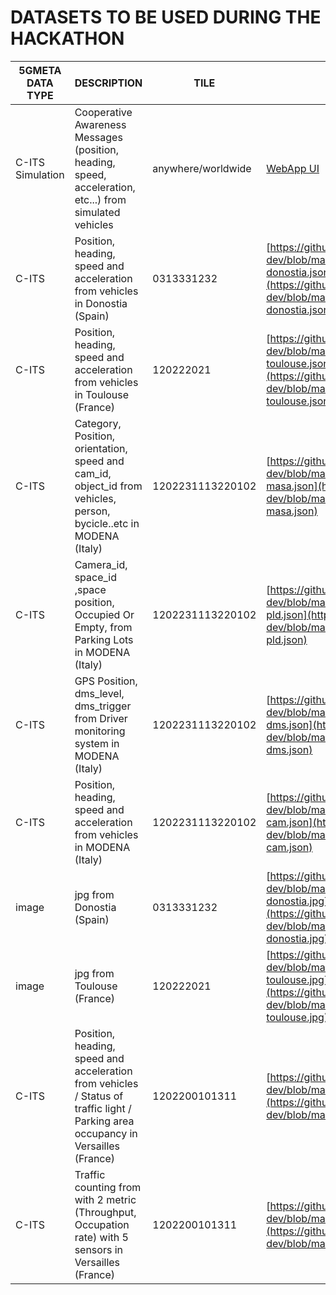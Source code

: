 # DATASETS TO BE USED DURING THE HACKATHON

| 5GMETA DATA TYPE | DESCRIPTION                                                                                                                        | TILE               | SAMPLE                                                                                                                                                                                             | ReadMe |
|------------------|------------------------------------------------------------------------------------------------------------------------------------|--------------------|----------------------------------------------------------------------------------------------------------------------------------------------------------------------------------------------------|--------|
| C-ITS Simulation | Cooperative Awareness Messages (position, heading, speed, acceleration, etc...) from simulated vehicles                            | anywhere/worldwide | [WebApp UI](https://github.com/5gmetadmin/5gmeta-dev/blob/main/datasets/image-sample-links-simulator-ui.jpg)                                                                                       | [README] |
| C-ITS            | Position, heading, speed and acceleration from vehicles  in Donostia (Spain)                                                       | 0313331232         | [https://github.com/5gmetadmin/5gmeta-dev/blob/main/datasets/cits-vicomtech-donostia.json](https://github.com/5gmetadmin/5gmeta-dev/blob/main/datasets/cits-vicomtech-donostia.json)               | [README] |
| C-ITS            | Position, heading, speed and acceleration from vehicles  in Toulouse (France)                                                      | 120222021          | [https://github.com/5gmetadmin/5gmeta-dev/blob/main/datasets/cits-vicomtech-toulouse.json](https://github.com/5gmetadmin/5gmeta-dev/blob/main/datasets/cits-vicomtech-toulouse.json)               | [README] |
| C-ITS            | Category, Position, orientation, speed and cam_id, object_id from vehicles, person, bycicle..etc  in MODENA (Italy)                | 1202231113220102   | [https://github.com/5gmetadmin/5gmeta-dev/blob/main/datasets/cits-unimore-modena-masa.json](https://github.com/5gmetadmin/5gmeta-dev/blob/main/datasets/cits-unimore-modena-masa.json) | [README](https://github.com/5gmetadmin/5gmeta-dev/blob/main/docs/datasets-description/unimore-masa-description.md) |
| C-ITS            | Camera_id, space_id ,space position, Occupied Or Empty, from Parking Lots in MODENA (Italy)                                        | 1202231113220102   | [https://github.com/5gmetadmin/5gmeta-dev/blob/main/datasets/cits-unimore-modena-pld.json](https://github.com/5gmetadmin/5gmeta-dev/blob/main/datasets/cits-unimore-modena-pld.json)               | [README](https://github.com/5gmetadmin/5gmeta-dev/blob/main/docs/datasets-description/unimore-pld-description.md) |
| C-ITS            | GPS Position, dms_level, dms_trigger from Driver monitoring system in MODENA (Italy)                                        | 1202231113220102   | [https://github.com/5gmetadmin/5gmeta-dev/blob/main/datasets/cits-unimore-modena-dms.json](https://github.com/5gmetadmin/5gmeta-dev/blob/main/datasets/cits-unimore-modena-dms.json)               | [README](https://github.com/5gmetadmin/5gmeta-dev/blob/main/docs/datasets-description/unimore-dms-description.md) |
| C-ITS            | Position, heading, speed and acceleration from vehicles in MODENA (Italy)                                        | 1202231113220102   | [https://github.com/5gmetadmin/5gmeta-dev/blob/main/datasets/cits-unimore-modena-cam.json](https://github.com/5gmetadmin/5gmeta-dev/blob/main/datasets/cits-unimore-modena-cam.json)               | [README](https://github.com/5gmetadmin/5gmeta-dev/blob/main/docs/datasets-description/unimore-cam-description.md) |
| image            | jpg from   Donostia (Spain)                                                                                                        | 0313331232         | [https://github.com/5gmetadmin/5gmeta-dev/blob/main/datasets/image-sample-vicomtech-donostia.jpg](https://github.com/5gmetadmin/5gmeta-dev/blob/main/datasets/image-sample-vicomtech-donostia.jpg) | [README] |
| image            | jpg from   Toulouse (France)                                                                                                       | 120222021          | [https://github.com/5gmetadmin/5gmeta-dev/blob/main/datasets/image-sample-vicomtech-toulouse.jpg](https://github.com/5gmetadmin/5gmeta-dev/blob/main/datasets/image-sample-vicomtech-toulouse.jpg) | [README] |
| C-ITS            | Position, heading, speed and acceleration from vehicles / Status of traffic light / Parking area occupancy  in Versailles (France) | 1202200101311      | [https://github.com/5gmetadmin/5gmeta-dev/blob/main/datasets/cits-versailles_area.json](https://github.com/5gmetadmin/5gmeta-dev/blob/main/datasets/cits-versailles_area.json)                     | [README] |
| C-ITS            | Traffic counting from with 2 metric (Throughput, Occupation rate) with 5 sensors in Versailles (France)                            | 1202200101311      | [https://github.com/5gmetadmin/5gmeta-dev/blob/main/datasets/traffic_sensors_samples.json](https://github.com/5gmetadmin/5gmeta-dev/blob/main/datasets/traffic_sensors_samples.json)               | [README] |
